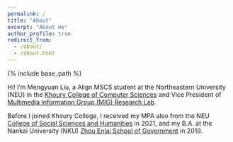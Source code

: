 ```yaml
---
permalink: /
title: "About"
excerpt: "About me"
author_profile: true
redirect_from:
  - /about/
  - /about.html
---
```


{% include base_path %}

Hi! I’m Mengyuan Liu, a Align MSCS student at the Northeastern University (NEU) in the [Khoury College of Computer Sciences](https://www.khoury.northeastern.edu/) and Vice President of [Multimedia Information Group (MIG) Research Lab](https://miglab.sites.northeastern.edu/).  

Before I joined Khoury College, I received my MPA also from the NEU [College of Social Sciences and Humanities](https://cssh.northeastern.edu/) in 2021, and my B.A. at the Nankai University (NKU) [Zhou Enlai School of Government](https://zsg.nankai.edu.cn/) in 2019.

